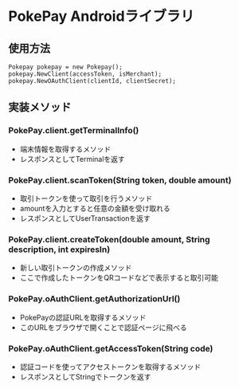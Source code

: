 # PokePay Androidライブラリ

## 使用方法
```
Pokepay pokepay = new Pokepay();
pokepay.NewClient(accessToken, isMerchant);
pokepay.NewOAuthClient(clientId, clientSecret);

```


## 実装メソッド
### PokePay.client.getTerminalInfo()
- 端末情報を取得するメソッド
- レスポンスとしてTerminalを返す

### PokePay.client.scanToken(String token, double amount)
- 取引トークンを使って取引を行うメソッド
- amountを入力とすると任意の金額を受け取れる
- レスポンスとしてUserTransactionを返す

### PokePay.client.createToken(double amount, String description, int expiresIn)
- 新しい取引トークンの作成メソッド
- ここで作成したトークンをQRコードなどで表示すると取引可能

### PokePay.oAuthClient.getAuthorizationUrl()
- PokePayの認証URLを取得するメソッド
- このURLをブラウザで開くことで認証ページに飛べる

### PokePay.oAuthClient.getAccessToken(String code)
- 認証コードを使ってアクセストークンを取得するメソッド
- レスポンスとしてStringでトークンを返す